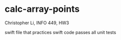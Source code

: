 # calc-array-points

Christopher Li, INFO 449, HW3

swift file that practices swift code
passes all unit tests
